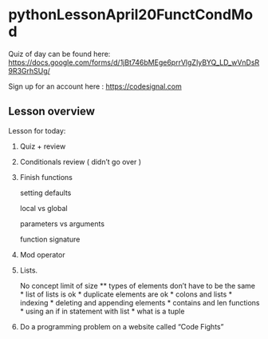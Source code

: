 # pythonLessonApril20FunctCondMod

Quiz of day can be found here:  https://docs.google.com/forms/d/1jBt746bMEge6prrVlgZIyBYQ_LD_wVnDsR9R3GrhSUg/

Sign up for an account here : https://codesignal.com

## Lesson overview 

Lesson for today:

1. 	Quiz + review 
2. 	Conditionals review  ( didn’t go over )
3. 	Finish functions   
		<p> <p> setting defaults </p></p>
		<p><p> local vs global</p></p>
		<p><p> parameters vs arguments </p></p>
		<p> <p>function signature</p></p>
	
4. 	Mod operator  
5. 	Lists.
		<p> No concept limit of size
		** types of elements don’t have to be the same 
		* list of lists is ok
		* duplicate elements are ok 
		* colons and lists 
		* indexing 
		* deleting and appending elements 
		* contains and len functions 
		* using an if in statement with list 
		* what is a tuple </p>

6. 	Do a programming problem on a website called “Code Fights”


